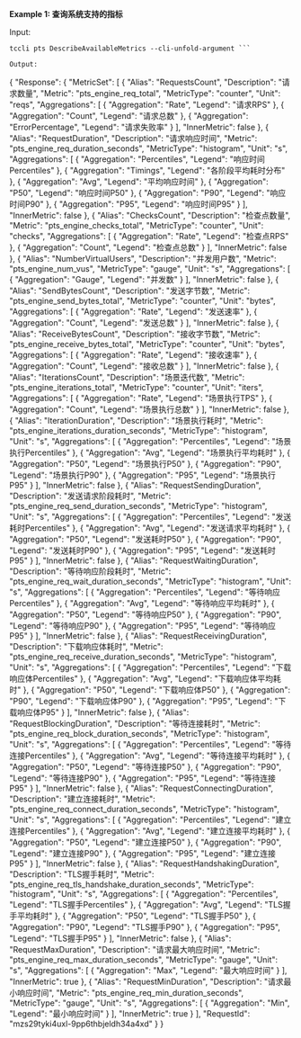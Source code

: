 **Example 1: 查询系统支持的指标**



Input: 

```
tccli pts DescribeAvailableMetrics --cli-unfold-argument ```

Output: 
```
{
    "Response": {
        "MetricSet": [
            {
                "Alias": "RequestsCount",
                "Description": "请求数量",
                "Metric": "pts_engine_req_total",
                "MetricType": "counter",
                "Unit": "reqs",
                "Aggregations": [
                    {
                        "Aggregation": "Rate",
                        "Legend": "请求RPS"
                    },
                    {
                        "Aggregation": "Count",
                        "Legend": "请求总数"
                    },
                    {
                        "Aggregation": "ErrorPercentage",
                        "Legend": "请求失败率"
                    }
                ],
                "InnerMetric": false
            },
            {
                "Alias": "RequestDuration",
                "Description": "请求响应时间",
                "Metric": "pts_engine_req_duration_seconds",
                "MetricType": "histogram",
                "Unit": "s",
                "Aggregations": [
                    {
                        "Aggregation": "Percentiles",
                        "Legend": "响应时间Percentiles"
                    },
                    {
                        "Aggregation": "Timings",
                        "Legend": "各阶段平均耗时分布"
                    },
                    {
                        "Aggregation": "Avg",
                        "Legend": "平均响应时间"
                    },
                    {
                        "Aggregation": "P50",
                        "Legend": "响应时间P50"
                    },
                    {
                        "Aggregation": "P90",
                        "Legend": "响应时间P90"
                    },
                    {
                        "Aggregation": "P95",
                        "Legend": "响应时间P95"
                    }
                ],
                "InnerMetric": false
            },
            {
                "Alias": "ChecksCount",
                "Description": "检查点数量",
                "Metric": "pts_engine_checks_total",
                "MetricType": "counter",
                "Unit": "checks",
                "Aggregations": [
                    {
                        "Aggregation": "Rate",
                        "Legend": "检查点RPS"
                    },
                    {
                        "Aggregation": "Count",
                        "Legend": "检查点总数"
                    }
                ],
                "InnerMetric": false
            },
            {
                "Alias": "NumberVirtualUsers",
                "Description": "并发用户数",
                "Metric": "pts_engine_num_vus",
                "MetricType": "gauge",
                "Unit": "s",
                "Aggregations": [
                    {
                        "Aggregation": "Gauge",
                        "Legend": "并发数"
                    }
                ],
                "InnerMetric": false
            },
            {
                "Alias": "SendBytesCount",
                "Description": "发送字节数",
                "Metric": "pts_engine_send_bytes_total",
                "MetricType": "counter",
                "Unit": "bytes",
                "Aggregations": [
                    {
                        "Aggregation": "Rate",
                        "Legend": "发送速率"
                    },
                    {
                        "Aggregation": "Count",
                        "Legend": "发送总数"
                    }
                ],
                "InnerMetric": false
            },
            {
                "Alias": "ReceiveBytesCount",
                "Description": "接收字节数",
                "Metric": "pts_engine_receive_bytes_total",
                "MetricType": "counter",
                "Unit": "bytes",
                "Aggregations": [
                    {
                        "Aggregation": "Rate",
                        "Legend": "接收速率"
                    },
                    {
                        "Aggregation": "Count",
                        "Legend": "接收总数"
                    }
                ],
                "InnerMetric": false
            },
            {
                "Alias": "IterationsCount",
                "Description": "场景迭代数",
                "Metric": "pts_engine_iterations_total",
                "MetricType": "counter",
                "Unit": "iters",
                "Aggregations": [
                    {
                        "Aggregation": "Rate",
                        "Legend": "场景执行TPS"
                    },
                    {
                        "Aggregation": "Count",
                        "Legend": "场景执行总数"
                    }
                ],
                "InnerMetric": false
            },
            {
                "Alias": "IterationDuration",
                "Description": "场景执行耗时",
                "Metric": "pts_engine_iterations_duration_seconds",
                "MetricType": "histogram",
                "Unit": "s",
                "Aggregations": [
                    {
                        "Aggregation": "Percentiles",
                        "Legend": "场景执行Percentiles"
                    },
                    {
                        "Aggregation": "Avg",
                        "Legend": "场景执行平均耗时"
                    },
                    {
                        "Aggregation": "P50",
                        "Legend": "场景执行P50"
                    },
                    {
                        "Aggregation": "P90",
                        "Legend": "场景执行P90"
                    },
                    {
                        "Aggregation": "P95",
                        "Legend": "场景执行P95"
                    }
                ],
                "InnerMetric": false
            },
            {
                "Alias": "RequestSendingDuration",
                "Description": "发送请求阶段耗时",
                "Metric": "pts_engine_req_send_duration_seconds",
                "MetricType": "histogram",
                "Unit": "s",
                "Aggregations": [
                    {
                        "Aggregation": "Percentiles",
                        "Legend": "发送耗时Percentiles"
                    },
                    {
                        "Aggregation": "Avg",
                        "Legend": "发送请求平均耗时"
                    },
                    {
                        "Aggregation": "P50",
                        "Legend": "发送耗时P50"
                    },
                    {
                        "Aggregation": "P90",
                        "Legend": "发送耗时P90"
                    },
                    {
                        "Aggregation": "P95",
                        "Legend": "发送耗时P95"
                    }
                ],
                "InnerMetric": false
            },
            {
                "Alias": "RequestWaitingDuration",
                "Description": "等待响应阶段耗时",
                "Metric": "pts_engine_req_wait_duration_seconds",
                "MetricType": "histogram",
                "Unit": "s",
                "Aggregations": [
                    {
                        "Aggregation": "Percentiles",
                        "Legend": "等待响应Percentiles"
                    },
                    {
                        "Aggregation": "Avg",
                        "Legend": "等待响应平均耗时"
                    },
                    {
                        "Aggregation": "P50",
                        "Legend": "等待响应P50"
                    },
                    {
                        "Aggregation": "P90",
                        "Legend": "等待响应P90"
                    },
                    {
                        "Aggregation": "P95",
                        "Legend": "等待响应P95"
                    }
                ],
                "InnerMetric": false
            },
            {
                "Alias": "RequestReceivingDuration",
                "Description": "下载响应体耗时",
                "Metric": "pts_engine_req_receive_duration_seconds",
                "MetricType": "histogram",
                "Unit": "s",
                "Aggregations": [
                    {
                        "Aggregation": "Percentiles",
                        "Legend": "下载响应体Percentiles"
                    },
                    {
                        "Aggregation": "Avg",
                        "Legend": "下载响应体平均耗时"
                    },
                    {
                        "Aggregation": "P50",
                        "Legend": "下载响应体P50"
                    },
                    {
                        "Aggregation": "P90",
                        "Legend": "下载响应体P90"
                    },
                    {
                        "Aggregation": "P95",
                        "Legend": "下载响应体P95"
                    }
                ],
                "InnerMetric": false
            },
            {
                "Alias": "RequestBlockingDuration",
                "Description": "等待连接耗时",
                "Metric": "pts_engine_req_block_duration_seconds",
                "MetricType": "histogram",
                "Unit": "s",
                "Aggregations": [
                    {
                        "Aggregation": "Percentiles",
                        "Legend": "等待连接Percentiles"
                    },
                    {
                        "Aggregation": "Avg",
                        "Legend": "等待连接平均耗时"
                    },
                    {
                        "Aggregation": "P50",
                        "Legend": "等待连接P50"
                    },
                    {
                        "Aggregation": "P90",
                        "Legend": "等待连接P90"
                    },
                    {
                        "Aggregation": "P95",
                        "Legend": "等待连接P95"
                    }
                ],
                "InnerMetric": false
            },
            {
                "Alias": "RequestConnectingDuration",
                "Description": "建立连接耗时",
                "Metric": "pts_engine_req_connect_duration_seconds",
                "MetricType": "histogram",
                "Unit": "s",
                "Aggregations": [
                    {
                        "Aggregation": "Percentiles",
                        "Legend": "建立连接Percentiles"
                    },
                    {
                        "Aggregation": "Avg",
                        "Legend": "建立连接平均耗时"
                    },
                    {
                        "Aggregation": "P50",
                        "Legend": "建立连接P50"
                    },
                    {
                        "Aggregation": "P90",
                        "Legend": "建立连接P90"
                    },
                    {
                        "Aggregation": "P95",
                        "Legend": "建立连接P95"
                    }
                ],
                "InnerMetric": false
            },
            {
                "Alias": "RequestHandshakingDuration",
                "Description": "TLS握手耗时",
                "Metric": "pts_engine_req_tls_handshake_duration_seconds",
                "MetricType": "histogram",
                "Unit": "s",
                "Aggregations": [
                    {
                        "Aggregation": "Percentiles",
                        "Legend": "TLS握手Percentiles"
                    },
                    {
                        "Aggregation": "Avg",
                        "Legend": "TLS握手平均耗时"
                    },
                    {
                        "Aggregation": "P50",
                        "Legend": "TLS握手P50"
                    },
                    {
                        "Aggregation": "P90",
                        "Legend": "TLS握手P90"
                    },
                    {
                        "Aggregation": "P95",
                        "Legend": "TLS握手P95"
                    }
                ],
                "InnerMetric": false
            },
            {
                "Alias": "RequestMaxDuration",
                "Description": "请求最大响应时间",
                "Metric": "pts_engine_req_max_duration_seconds",
                "MetricType": "gauge",
                "Unit": "s",
                "Aggregations": [
                    {
                        "Aggregation": "Max",
                        "Legend": "最大响应时间"
                    }
                ],
                "InnerMetric": true
            },
            {
                "Alias": "RequestMinDuration",
                "Description": "请求最小响应时间",
                "Metric": "pts_engine_req_min_duration_seconds",
                "MetricType": "gauge",
                "Unit": "s",
                "Aggregations": [
                    {
                        "Aggregation": "Min",
                        "Legend": "最小响应时间"
                    }
                ],
                "InnerMetric": true
            }
        ],
        "RequestId": "mzs29tyki4uxl-9pp6thbjeldh34a4xd"
    }
}
```

